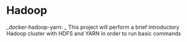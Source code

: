 # Hadoop
_docker-hadoop-yarn: _ 
This project will perform a brief introductory Hadoop cluster with HDFS and YARN in order to run basic commands
